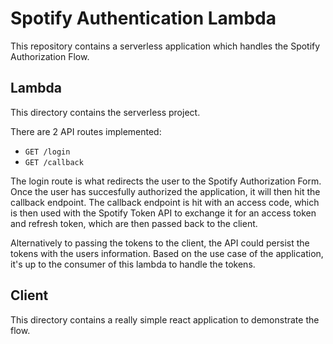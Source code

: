 # Spotify Authentication Lambda

This repository contains a serverless application which handles the Spotify Authorization Flow. 

## Lambda
This directory contains the serverless project. 

There are 2 API routes implemented: 
- `GET /login`
- `GET /callback`

The login route is what redirects the user to the Spotify Authorization Form. Once the user has succesfully authorized the application, it will then hit the callback endpoint. 
The callback endpoint is hit with an access code, which is then used with the Spotify Token API to exchange it for an access token and refresh token, which are then passed back to the client. 

Alternatively to passing the tokens to the client, the API could persist the tokens with the users information. Based on the use case of the application, it's up to the consumer of this lambda to handle the tokens. 

## Client
This directory contains a really simple react application to demonstrate the flow. 